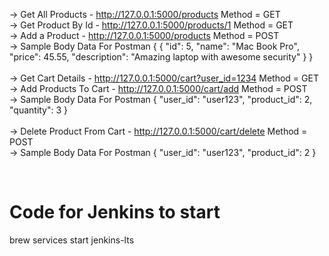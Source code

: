 -> Get All Products - http://127.0.0.1:5000/products Method = GET <br>
-> Get Product By Id - http://127.0.0.1:5000/products/1 Method = GET <br>
-> Add a Product - http://127.0.0.1:5000/products Method = POST <br>
-> Sample Body Data For Postman { { "id": 5, "name": "Mac Book Pro", "price": 45.55, "description": "Amazing laptop with awesome security" } } <br>
 <br>
-> Get Cart Details - http://127.0.0.1:5000/cart?user_id=1234 Method = GET <br>
-> Add Products To Cart - http://127.0.0.1:5000/cart/add Method = POST <br>
-> Sample Body Data For Postman { "user_id": "user123", "product_id": 2, "quantity": 3 } <br>
 <br>
-> Delete Product From Cart - http://127.0.0.1:5000/cart/delete Method = POST <br>
-> Sample Body Data For Postman { "user_id": "user123", "product_id": 2 } <br>

<br>

<h1>Code for Jenkins to start</h1>
brew services start jenkins-lts